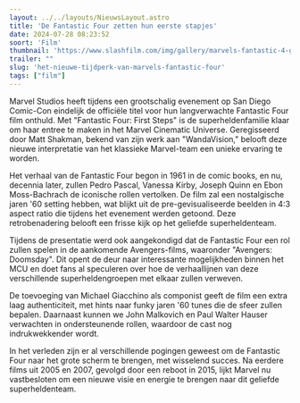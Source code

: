 ```yaml
---
layout: ../../layouts/NieuwsLayout.astro
title: 'De Fantastic Four zetten hun eerste stapjes'
date: 2024-07-28 08:23:52
soort: 'Film'
thumbnail: 'https://www.slashfilm.com/img/gallery/marvels-fantastic-4-gets-new-title-as-early-footage-screens-at-comic-con/intro-1722133631.jpg'
trailer: ""
slug: 'het-nieuwe-tijdperk-van-marvels-fantastic-four'
tags: ["film"]
---
```


Marvel Studios heeft tijdens een grootschalig evenement op San Diego Comic-Con eindelijk de officiële titel voor hun langverwachte Fantastic Four film onthuld. Met "Fantastic Four: First Steps" is de superheldenfamilie klaar om haar entree te maken in het Marvel Cinematic Universe. Geregisseerd door Matt Shakman, bekend van zijn werk aan "WandaVision," belooft deze nieuwe interpretatie van het klassieke Marvel-team een unieke ervaring te worden.

Het verhaal van de Fantastic Four begon in 1961 in de comic books, en nu, decennia later, zullen Pedro Pascal, Vanessa Kirby, Joseph Quinn en Ebon Moss-Bachrach de iconische rollen vertolken. De film zal een nostalgische jaren '60 setting hebben, wat blijkt uit de pre-gevisualiseerde beelden in 4:3 aspect ratio die tijdens het evenement werden getoond. Deze retrobenadering belooft een frisse kijk op het geliefde superheldenteam.

Tijdens de presentatie werd ook aangekondigd dat de Fantastic Four een rol zullen spelen in de aankomende Avengers-films, waaronder "Avengers: Doomsday". Dit opent de deur naar interessante mogelijkheden binnen het MCU en doet fans al speculeren over hoe de verhaallijnen van deze verschillende superheldengroepen met elkaar zullen verweven.

De toevoeging van Michael Giacchino als componist geeft de film een extra laag authenticiteit, met hints naar funky jaren '60 tunes die de sfeer zullen bepalen. Daarnaast kunnen we John Malkovich en Paul Walter Hauser verwachten in ondersteunende rollen, waardoor de cast nog indrukwekkender wordt.

In het verleden zijn er al verschillende pogingen geweest om de Fantastic Four naar het grote scherm te brengen, met wisselend succes. Na eerdere films uit 2005 en 2007, gevolgd door een reboot in 2015, lijkt Marvel nu vastbesloten om een nieuwe visie en energie te brengen naar dit geliefde superheldenteam.
